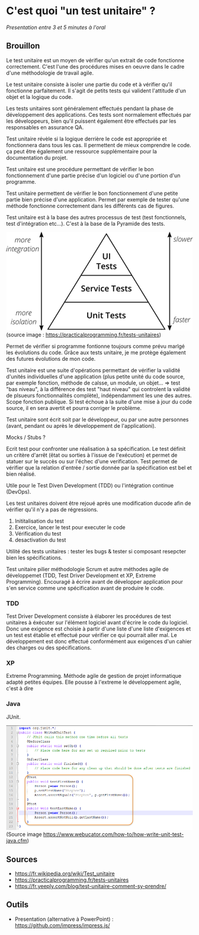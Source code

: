 C'est quoi "un test unitaire" ?
=========================

*Presentation entre 3 et 5 minutes à l'oral*


## Brouillon
Le test unitaire est un moyen de vérifier qu'un extrait de code fonctionne correctement. C'est l'une des procédures mises en oeuvre dans le cadre d'une méthodologie de travail agile.

Le test unitaire consiste à isoler une partie du code et à vérifier qu'il fonctionne parfaitement. Il s'agit de petits tests qui valident l'attitude d'un objet et la logique du code.

Les tests unitaires sont généralement effectués pendant la phase de développement des applications. Ces tests sont normalement effectués par les développeurs, bien qu'il puissent également être effectués par les responsables en assurance QA.

Test unitaire révèle si la logique derrière le code est appropriée et fonctionnera dans tous les cas. Il permettent de mieux comprendre le code. ça peut être également une ressource supplémentaire pour la documentation du projet.

Test unitaire est une procédure permettant de vérifier le bon fonctionnement d'une partie précise d'un logiciel ou d'une portion d'un programme.

Test unitaire permettent de vérifier le bon fonctionnement d'une petite partie bien précise d'une application. Permet par exemple de tester qu'une méthode fonctionne correctement dans les différents cas de figures.

Test unitaire est à la base des autres processus de test (test fonctionnels, test d'intégration etc...). C'est à la base de la Pyramide des tests.

![Pyramide des tests](../img/pyramide_de_tests.png) (source image : https://practicalprogramming.fr/tests-unitaires)

Permet de vérifier si programme fontionne toujours comme prévu marlgé les évolutions du code. Grâce aux tests unitaire, je me protège également des futures évolutions de mon code.

Test unitaire est une suite d'opérations permettant de vérifier la validité d'unités individuelles d'une application (plus petite unité du code source, par exemple fonction, méthode de calsse, un module, un objet... => test "bas niveau", à la différence des test "haut niveau" qui controlent la validité de plsueurs fonctionnalités complète), indépendamment les une des autres. Scope fonction publique. Si test échoue à la suite d'une mise à jour du code source, il en sera avertit et pourra corriger le problème.

Test unitaire sont écrit soit par le développeur, ou par une autre personnes (avant, pendant ou après le développement de l'applicationi).

Mocks / Stubs ?

Ecrit test pour confronter une réalisation à sa spécification. Le test définit un critère d'arrêt (êtat ou sorties à l'issue de l'exécution) et permet de statuer sur le succès ou sur l'échec d'une verification. Test permet de vérifier que la relation d'entrée / sortie donnée par la spécification est bel et bien réalisé.

Utile pour le Test Diven Development (TDD) ou l'intégration continue (DevOps).

Les test unitaires doivent être rejoué après une modification ducode afin de vérifier qu'il n'y a pas de régressions.

1. Inititalisation du test
2. Exercice, lancer le test pour executer le code
3. Vérification du test
4. desactivation du test

Utilité des tests unitaires : tester les bugs & tester si composant resepcter bien les spécifications.

Test unitaire pilier méthodologie Scrum et autre méthodes agile de développemet (TDD, Test Driver Development et XP, Extreme Programming). Encouragé à écrire avant de développer application pour s'en service comme une spécification avant de produire le code.

### TDD
Test Driver Development consiste à élaborer les procédures de test unitaires à éxécuter sur l'élément logiciel avant d'écrire le code du logiciel.
Donc une exigence est choisie à partir d'une liste d'une liste d'exigences et un test est établie et effectué pour vérifier ce qui pourrait aller mal.
Le développement est donc effectué conformément aux exigences d'un cahier des charges ou des spécifications.

### XP
Extreme Programming. Méthode agile de gestion de projet informatique adapté petites équipes. Elle pousse à l'extreme le développement agile, c'est à dire 

### Java
JUnit.

![Example test unitaire](../img/example_test_unitaire_java.png) (Source image https://www.webucator.com/how-to/how-write-unit-test-java.cfm)



## Sources
- https://fr.wikipedia.org/wiki/Test_unitaire
- https://practicalprogramming.fr/tests-unitaires
- https://fr.yeeply.com/blog/test-unitaire-comment-sy-prendre/

## Outils
- Presentation (alternative à PowerPoint) : https://github.com/impress/impress.js/